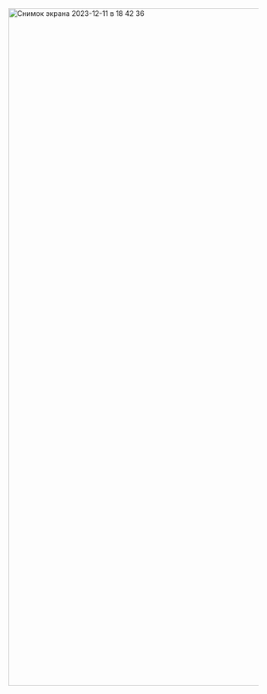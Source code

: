 <img width="1364" alt="Снимок экрана 2023-12-11 в 18 42 36" src="https://github.com/Tishev/testTask/assets/85134635/0de4af9d-2f9b-4467-89d3-c2cc811610d9">

